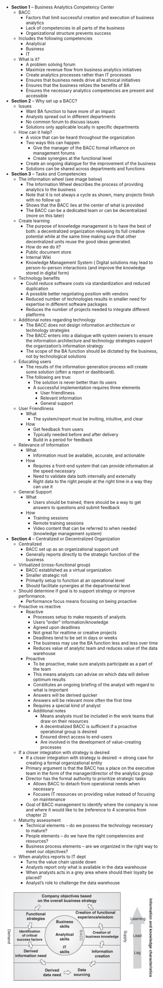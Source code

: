 -   **Section 1** – Business Analytics Competency Center
    -   BACC
        -   Factors that limit successful creation and execution of
            business analytics
        -   Lack of competencies in all parts of the business
        -   Organizational structure prevents success
    -   Includes the following competencies
        -   Analytical
        -   Business
        -   IT
    -   What is it?
        -   A problem solving forum
        -   Maximize revenue flow from business analytics initiatives
        -   Create analytics processes rather than IT processes
        -   Ensures that business needs drive all technical initiatives
        -   Ensures that the business relizes the benefits of BA
        -   Ensures the necessary analytics competencies are present and
            accessible
-   **Section 2** – Why set up a BACC?
    -   Issues
        -   Want BA function to have more of an impact
        -   Analysts spread out in different departments
        -   No common forum to discuss issues
        -   Solutions only applicable locally in specific departments
    -   How can it help?
        -   A voice that can be heard throughout the organization
        -   Two ways this can happen
            -   Give the manager of the BACC formal influence on
                management forums
            -   Create synergies at the functional level
        -   Create an ongoing dialogue for the improvement of the
            business
        -   Solutions can be shared across departments and functions
-   **Section 3** – Tasks and Competencies
    -   The information wheel (see image below)
        -   The Information Wheel describes the process of providing
            analytics to the business
        -   Note that it is not always a cycle as shown, many projects
            finish with no follow up
        -   Shows that the BACC lies at the center of what is provided
        -   The BACC can be a dedicated team or can be decentralized
            (more on this later)
    -   Create learning
        -   The purpose of knowledge management is to have the best of
            both: a decentralized organization releasing its full
            creative potential while at the same time making sure that
            other decentralized units reuse the good ideas generated.
        -   How do we do it?
        -   Public document store
        -   Internal Wiki
        -   Knowledge Management System ( Digital solutions may lead to
            person-to-person interactions (and improve the knowledge
            stored in digital form)
    -   Technology benefits
        -   Could reduce software costs via standardization and reduced
            duplication
        -   A possible better negotiating position with vendors
        -   Reduced number of technologies results in smaller need for
            expertise in different software packages
        -   Reduces the number of projects needed to integrate different
            platforms
    -   Additional notes regarding technology
        -   The BACC does not design information architecture or
            technology strategies
        -   The BACC enters into a dialogue with system owners to ensure
            the information architecture and technology strategies
            support the organization’s information strategy
        -   The scope of the BA function should be dictated by the
            business, not by technological solutions
    -   Educating users
        -   The results of the information generation process will
            create some solution (often a report or dashboard).
        -   The following are true:
            -   The solution is never better than its users
            -   A successful implementation requires three elements
                -   User friendliness
                -   Relevant information
                -   General support
    -   User Friendliness
        -   What
            -   The system/report must be inviting, intuitive, and clear
        -   How
            -   Get feedback from users
            -   Typically needed before and after delivery
            -   Build in a period for feedback
    -   Relevance of Information
        -   What
            -   Information must be available, accurate, and actionable
        -   How
            -   Requires a front-end system that can provide information
                at the speed necessary
            -   Need to validate data both internally and externally
            -   Right data to the right people at the right time in a
                way they can use it
    -   General Support
        -   What
            -   Users should be trained, there should be a way to get
                answers to questions and submit feedback
        -   How
            -   Training sessions
            -   Remote training sessions
            -   Video content that can be referred to when needed
                (knowledge management system)
-   **Section 4** – Centralized or Decentralized Organization
    -   Centralized
        -   BACC set up as an organizational support unit
        -   Generally reports directly to the strategic function of the
            business
    -   Virtualized (cross-functional group)
        -   BACC established as a virtual organization
        -   Smaller strategic roll
        -   Primarily setup to function at an operational level
        -   Should facilitate synergies at the departmental level
    -   Should determine if goal is to support strategy or improve
        performance.
        -   Performance focus means focusing on being proactive
    -   Proactive vs reactive
        -   Reactive
            -   Processes setup to make requests of analysts
            -   Users ”order” information/knowledge
            -   Agreed upon deadlines
            -   Not great for realtime or creative projects
            -   Deadlines tend to be set in days or weeks
            -   The business may use the BA function less and less over
                time
            -   Reduces value of analytic team and reduces value of the
                data warehouse
        -   Proactive
            -   To be proactive, make sure analysts participate as a
                part of the team
            -   This means analysts can advise on which data will
                deliver optimum results
            -   Constitutes an ongoing briefing of the analyst with
                regard to what is important
            -   Answers will be derived quicker
            -   Answers will be relevant more often the first time
            -   Requires a special kind of analyst
            -   Additional notes
                -   Means analysts must be included in the work teams
                    that draw on their resources
                -   A decentralized BACC is sufficient if a proactive
                    operational group is desired
                -   Ensured direct access to end-users
                -   Are involved in the development of value-creating
                    processes
    -   If a closer integration with strategy is desired
        -   If a closer integration with strategy is desired -&gt;
            strong case for creating a formal organizational entity
        -   Primary argument is that the BACC has a place on the
            executive team in the form of the manager/director of the
            analytics group
        -   Director has the formal authority to prioritize strategic
            tasks
            -   Allows BACC to detach from operational needs when
                necessary
            -   Focuses IT resources on providing value instead of
                focusing on maintenance
        -   Goal of BACC management to identify where the company is now
            and where it would like to be (reference to 4 scenarios from
            chapter 2)
    -   Maturity assessment
        -   Technical elements – do we possess the technology necessary
            to mature?
        -   People elements – do we have the right competencies and
            resources?
        -   Business process elements – are we organized in the right
            way to meet our objectives?
    -   When analytics reports to IT dept
        -   Turns the value chain upside down
        -   Analysts report only what is available in the data warehouse
        -   When analysts acts in a grey area where should their loyalty
            be placed?
        -   Analyst’s role to challenge the data warehouse

![Information Wheel](info_wheel.png)
